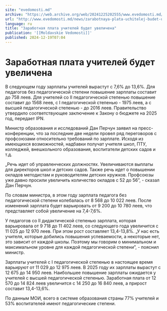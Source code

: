 ```yaml
---
site: "evedomosti.md"
archive: "https://web.archive.org/web/20241225202555/www.evedomosti.md/news/zarabotnaya-plata-uchitelej-budet-uvelichena"
url: "http://www.evedomosti.md/news/zarabotnaya-plata-uchitelej-budet-uvelichena"
language: ru
title: "Заработная плата учителей будет увеличена"
publication: '[[Moldavskie Vedomosti]]'
published: 2024-12-19T07:04
---
```


# Заработная плата учителей будет увеличена

В следующем году зарплаты учителей вырастут с 7,6% до 13,6%. Для педагогов без педагогической степени повышение зарплаты составит до 758 леев. Для учителей со II педагогической степенью повышение составит до 1568 леев, с I педагогической степенью - 1975 леев, а с высшей педагогической степенью - до 2016 леев. Правительство утвердило соответствующее заключение к Закону о бюджете на 2025 год, передает IPN.

Министр образования и исследований Дан Перчун заявил на пресс-конференции, что за последние две недели провел ряд переговоров с профсоюзами относительно требований по зарплате. Исходя из имеющихся возможностей, надбавки получат учителя школ, ПТУ, колледжей, внешкольного образования, воспитатели детских садов и т.д.

„Речь идет об управленческих должностях. Увеличиваются выплаты для директоров школ и детских садов. Также речь идет о повышении окладов методистам и руководителям детских кружков. Профсоюзы уже давно просили увеличить количество окладов с 52 до 56”, - сказал Дан Перчун.

По словам министра, в этом году зарплата педагога без педагогической степени колебалась от 8 568 до 10 022 леев. После изменений зарплата будет варьировать от 9 200 до 10 780 леев, что представляет собой увеличение на 7,4-7,6%.

У педагогов со II дидактической степенью зарплата, которая варьировала от 9 718 до 11 402 леев, со следующего года увеличится с 11 025 до 12 970 леев. При этом рост составляет 13,4-13,8%. „У нас есть учителя, которые добились повышения успеваемости, а некоторые нет, это зависит от каждой школы. Поэтому мы говорим о минимальном и максимальном уровне для каждой педагогической степени”, - пояснил министр.

Зарплаты учителей с I педагогической степенью в настоящее время варьируют от 11 029 до 12 975 леев. В 2025 году их зарплаты вырастут с 12 675 до 14 950 леев. Наибольшее повышение зарплаты ожидается у учителей с высшей педагогической степенью. Заработная плата от 12 570 до 14 824 леев увеличится с 14 250 до 16 840 леев, а прирост составит 13,4-13,6%.

По данным МОИ, всего в системе образования страны 77% учителей и 53% воспитателей имеют педагогические степени.